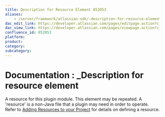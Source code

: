 ```yaml
---
title: Description for Resource Element 852053
aliases:
    - /server/framework/atlassian-sdk/-description-for-resource-element-852053.html
dac_edit_link: https://developer.atlassian.com/pages/editpage.action?cjm=wozere&pageId=852053
dac_view_link: https://developer.atlassian.com/pages/viewpage.action?cjm=wozere&pageId=852053
confluence_id: 852053
platform:
product:
category:
subcategory:
---
```

# Documentation : \_Description for resource element

A resource for this plugin module. This element may be repeated. A 'resource' is a non-Java file that a plugin may need in order to operate. Refer to [Adding Resources to your Project](/server/framework/atlassian-sdk/adding-resources-to-your-project) for details on defining a resource.


















































































































































































































































































































